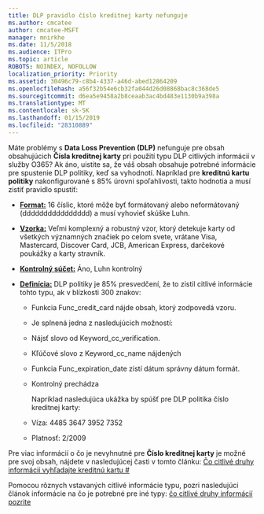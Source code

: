```yaml
---
title: DLP pravidlo číslo kreditnej karty nefunguje
ms.author: cmcatee
author: cmcatee-MSFT
manager: mnirkhe
ms.date: 11/5/2018
ms.audience: ITPro
ms.topic: article
ROBOTS: NOINDEX, NOFOLLOW
localization_priority: Priority
ms.assetid: 30496c79-c8b4-4337-a46d-abed12864209
ms.openlocfilehash: a56f32b54e6cb32fa044d26d08868bac8c368de5
ms.sourcegitcommit: d6ea5e9458a2b8ceaab3ac4bd483e1130b9a398a
ms.translationtype: MT
ms.contentlocale: sk-SK
ms.lasthandoff: 01/15/2019
ms.locfileid: "28310889"
---
```

Máte problémy s **Data Loss Prevention (DLP)** nefunguje pre obsah obsahujúcich **Čísla kreditnej karty** pri použití typu DLP citlivých informácií v služby O365? Ak áno, uistite sa, že váš obsah obsahuje potrebné informácie pre spustenie DLP politiky, keď sa vyhodnotí. Napríklad pre **kreditnú kartu politiky** nakonfigurované s 85% úrovni spoľahlivosti, takto hodnotia a musí zistiť pravidlo spustiť: 
  
- **[Format:](https://docs.microsoft.com/en-us/office365/securitycompliance/what-the-sensitive-information-types-look-for#format-19)** 16 číslic, ktoré môže byť formátovaný alebo neformátovaný (dddddddddddddddd) a musí vyhovieť skúške Luhn. 
    
- **[Vzorka:](https://docs.microsoft.com/en-us/office365/securitycompliance/what-the-sensitive-information-types-look-for#pattern-19)** Veľmi komplexný a robustný vzor, ktorý detekuje karty od všetkých významných značiek po celom svete, vrátane Visa, Mastercard, Discover Card, JCB, American Express, darčekové poukážky a karty stravník. 
    
- **[Kontrolný súčet:](https://docs.microsoft.com/en-us/office365/securitycompliance/what-the-sensitive-information-types-look-for#checksum-19)** Áno, Luhn kontrolný 
    
- **[Definícia:](https://docs.microsoft.com/en-us/office365/securitycompliance/what-the-sensitive-information-types-look-for#definition-19)** DLP politiky je 85% presvedčení, že to zistil citlivé informácie tohto typu, ak v blízkosti 300 znakov: 
    
  - Funkcia Func_credit_card nájde obsah, ktorý zodpovedá vzoru.
    
  - Je splnená jedna z nasledujúcich možností: 
    
  - Nájsť slovo od Keyword_cc_verification.
    
  - Kľúčové slovo z Keyword_cc_name nájdených
    
  - Funkcia Func_expiration_date zistí dátum správny dátum formát.
    
  - Kontrolný prechádza
    
    Napríklad nasledujúca ukážka by spúšť pre DLP politika číslo kreditnej karty:
    
  - Víza: 4485 3647 3952 7352 
    
  - Platnosť: 2/2009
    
Pre viac informácií o čo je nevyhnutné pre **Číslo kreditnej karty** je možné pre svoj obsah, nájdete v nasledujúcej časti v tomto článku: [Čo citlivé druhy informácií vyhľadajte kreditnú kartu #](https://docs.microsoft.com/en-us/office365/securitycompliance/what-the-sensitive-information-types-look-for#credit-card-number)
  
Pomocou rôznych vstavaných citlivé informácie typu, pozri nasledujúci článok informácie na čo je potrebné pre iné typy: [čo citlivé druhy informácií pozrite](https://docs.microsoft.com/en-us/office365/securitycompliance/what-the-sensitive-information-types-look-for)
  

